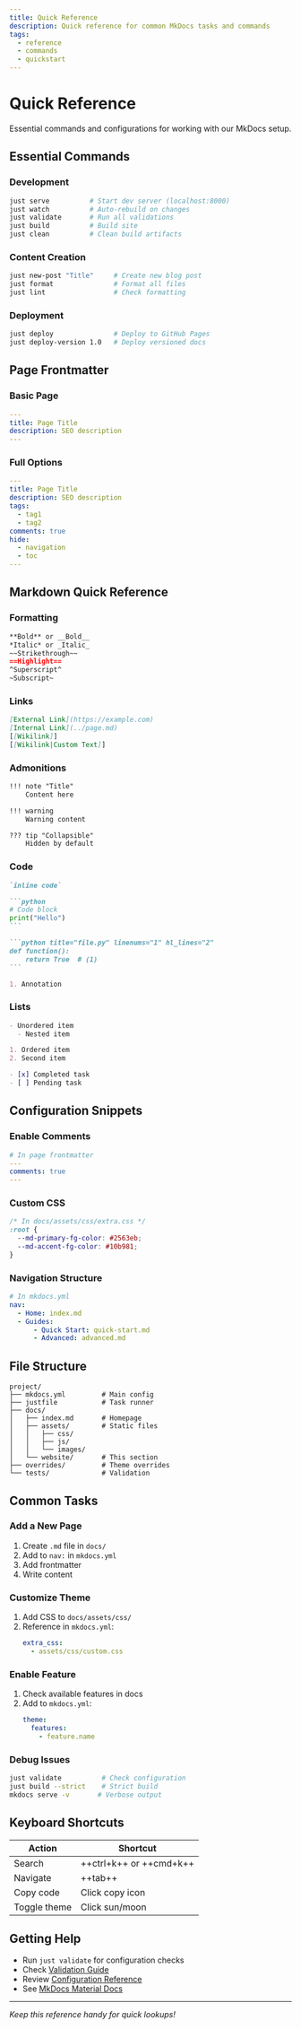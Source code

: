 ```yaml
---
title: Quick Reference
description: Quick reference for common MkDocs tasks and commands
tags:
  - reference
  - commands
  - quickstart
---
```


# Quick Reference

Essential commands and configurations for working with our MkDocs setup.

## Essential Commands

### Development
```bash
just serve          # Start dev server (localhost:8000)
just watch          # Auto-rebuild on changes
just validate       # Run all validations
just build          # Build site
just clean          # Clean build artifacts
```

### Content Creation
```bash
just new-post "Title"     # Create new blog post
just format               # Format all files
just lint                 # Check formatting
```

### Deployment
```bash
just deploy               # Deploy to GitHub Pages
just deploy-version 1.0   # Deploy versioned docs
```

## Page Frontmatter

### Basic Page
```yaml
---
title: Page Title
description: SEO description
---
```

### Full Options
```yaml
---
title: Page Title
description: SEO description
tags:
  - tag1
  - tag2
comments: true
hide:
  - navigation
  - toc
---
```

## Markdown Quick Reference

### Formatting
```markdown
**Bold** or __Bold__
*Italic* or _Italic_
~~Strikethrough~~
==Highlight==
^Superscript^
~Subscript~
```

### Links
```markdown
[External Link](https://example.com)
[Internal Link](../page.md)
[[Wikilink]]
[[Wikilink|Custom Text]]
```

### Admonitions
```markdown
!!! note "Title"
    Content here

!!! warning
    Warning content

??? tip "Collapsible"
    Hidden by default
```

### Code
````markdown
`inline code`

```python
# Code block
print("Hello")
```

```python title="file.py" linenums="1" hl_lines="2"
def function():
    return True  # (1)
```

1. Annotation
````

### Lists
```markdown
- Unordered item
  - Nested item

1. Ordered item
2. Second item

- [x] Completed task
- [ ] Pending task
```

## Configuration Snippets

### Enable Comments
```yaml
# In page frontmatter
---
comments: true
---
```

### Custom CSS
```css
/* In docs/assets/css/extra.css */
:root {
  --md-primary-fg-color: #2563eb;
  --md-accent-fg-color: #10b981;
}
```

### Navigation Structure
```yaml
# In mkdocs.yml
nav:
  - Home: index.md
  - Guides:
      - Quick Start: quick-start.md
      - Advanced: advanced.md
```

## File Structure

```
project/
├── mkdocs.yml         # Main config
├── justfile           # Task runner
├── docs/
│   ├── index.md       # Homepage
│   ├── assets/        # Static files
│   │   ├── css/
│   │   ├── js/
│   │   └── images/
│   └── website/       # This section
├── overrides/         # Theme overrides
└── tests/             # Validation
```

## Common Tasks

### Add a New Page
1. Create `.md` file in `docs/`
2. Add to `nav:` in `mkdocs.yml`
3. Add frontmatter
4. Write content

### Customize Theme
1. Add CSS to `docs/assets/css/`
2. Reference in `mkdocs.yml`:
   ```yaml
   extra_css:
     - assets/css/custom.css
   ```

### Enable Feature
1. Check available features in docs
2. Add to `mkdocs.yml`:
   ```yaml
   theme:
     features:
       - feature.name
   ```

### Debug Issues
```bash
just validate          # Check configuration
just build --strict    # Strict build
mkdocs serve -v       # Verbose output
```

## Keyboard Shortcuts

| Action | Shortcut |
|--------|----------|
| Search | ++ctrl+k++ or ++cmd+k++ |
| Navigate | ++tab++ |
| Copy code | Click copy icon |
| Toggle theme | Click sun/moon |

## Getting Help

- Run `just validate` for configuration checks
- Check [Validation Guide](website-validations.md)
- Review [Configuration Reference](configuration-reference.md)
- See [MkDocs Material Docs](https://squidfunk.github.io/mkdocs-material/)

---

_Keep this reference handy for quick lookups!_